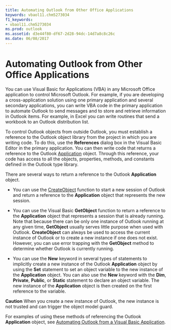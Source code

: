 ```yaml
---
title: Automating Outlook from Other Office Applications
keywords: vbaol11.chm5273034
f1_keywords:
- vbaol11.chm5273034
ms.prod: outlook
ms.assetid: d3e44f80-df67-2d28-94dc-14d7a8c8c26c
ms.date: 06/08/2017
---
```



# Automating Outlook from Other Office Applications

You can use Visual Basic for Applications (VBA) in any Microsoft Office application to control Microsoft Outlook. For example, if you are developing a cross-application solution using one primary application and several secondary applications, you can write VBA code in the primary application to automate Outlook to send messages and to store and retrieve information in Outlook items. For example, in Excel you can write routines that send a workbook to an Outlook distribution list.

To control Outlook objects from outside Outlook, you must establish a reference to the Outlook object library from the project in which you are writing code. To do this, use the  **References** dialog box in the Visual Basic Editor in the primary application. You can then write code that returns a reference to the Outlook [Application](application-object-outlook.md) object. Through this reference, your code has access to all the objects, properties, methods, and constants defined in the Outlook type library.

There are several ways to return a reference to the Outlook  **Application** object.


- You can use the  [CreateObject](application-createobject-method-outlook.md) function to start a new session of Outlook and return a reference to the **Application** object that represents the new session.
    
- You can use the Visual Basic  **GetObject** function to return a reference to the **Application** object that represents a session that is already running. Note that because there can be only one instance of Outlook running at any given time, **GetObject** usually serves little purpose when used with Outlook. **CreateObject** can always be used to access the current instance of Outlook or to create a new instance if one does not exist. However, you can use error trapping with the **GetObject** method to determine whether Outlook is currently running.
    
- You can use the  **New** keyword in several types of statements to implicitly create a new instance of the Outlook **Application** object by using the **Set** statement to set an object variable to the new instance of the **Application** object. You can also use the **New** keyword with the **Dim**,  **Private**,  **Public**, or  **Static** statement to declare an object variable. The new instance of the **Application** object is then created on the first reference to the variable.
    

 **Caution**  When you create a new instance of Outlook, the new instance is not trusted and can trigger the object model guard.

For examples of using these methods of referencing the Outlook  **Application** object, see [Automating Outlook from a Visual Basic Application](automating-outlook-from-a-visual-basic-application.md).

